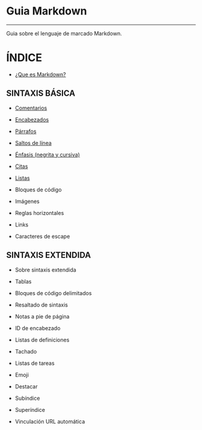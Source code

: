 
# **Guia Markdown**
---
Guia sobre el lenguaje de marcado Markdown.




# **ÍNDICE**


* [¿Que es Markdown?](https://github.com/Zet0699/Guia_markdown/blob/Zet_main/intromd.md)


## **SINTAXIS BÁSICA**

* [Comentarios](https://github.com/Zet0699/Guia_markdown/blob/Zet_main/comentarios.md)

* [Encabezados](https://github.com/Zet0699/Guia_markdown/blob/Zet_main/encabezados.md)

* [Párrafos](https://github.com/Zet0699/Guia_markdown/blob/Zet_main/parrafos.md)

* [Saltos de línea](https://github.com/Zet0699/Guia_markdown/blob/Zet_main/saltoslinea.md)

* [Énfasis (negrita y cursiva)](https://github.com/Zet0699/Guia_markdown/blob/Zet_main/enfasis.md)

* [Citas](https://github.com/Zet0699/Guia_markdown/blob/Zet_main/citas.md)

* [Listas](https://github.com/Zet0699/Guia_markdown/blob/Zet_main/listas.md)

* Bloques de código

* Imágenes

* Reglas horizontales

* Links

* Caracteres de escape


## **SINTAXIS EXTENDIDA**

* Sobre sintaxis extendida

* Tablas

* Bloques de código delimitados

* Resaltado de sintaxis

* Notas a pie de página

* ID de encabezado

* Listas de definiciones

* Tachado

* Listas de tareas

* Emoji

* Destacar

* Subíndice

* Superíndice

* Vinculación URL automática


